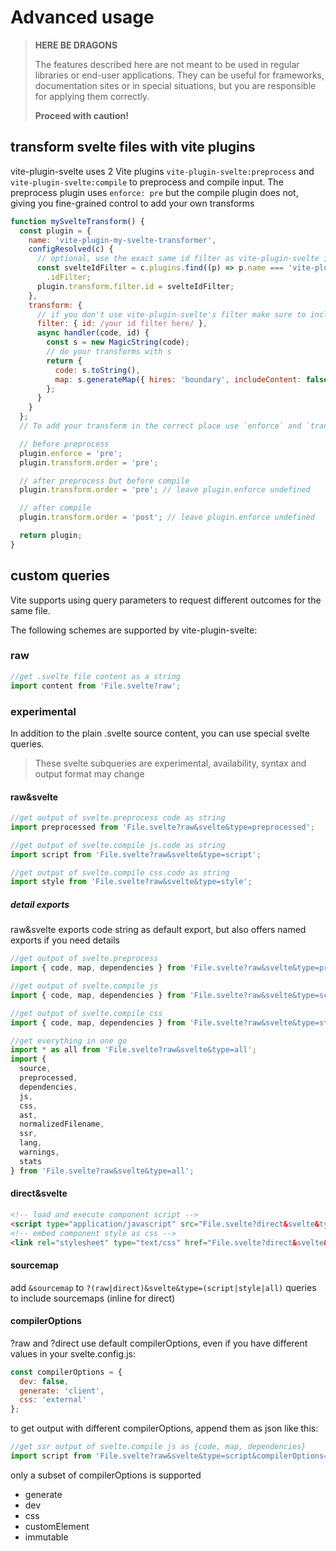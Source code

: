 # Advanced usage

> **HERE BE DRAGONS**
>
> The features described here are not meant to be used in regular libraries or end-user applications.
> They can be useful for frameworks, documentation sites or in special situations, but you are responsible for applying them correctly.
>
> **Proceed with caution!**

## transform svelte files with vite plugins

vite-plugin-svelte uses 2 Vite plugins `vite-plugin-svelte:preprocess` and `vite-plugin-svelte:compile` to preprocess and compile input.
The preprocess plugin uses `enforce: pre` but the compile plugin does not, giving you fine-grained control to add your own transforms

```js
function mySvelteTransform() {
  const plugin = {
    name: 'vite-plugin-my-svelte-transformer',
    configResolved(c) {
      // optional, use the exact same id filter as vite-plugin-svelte itself
      const svelteIdFilter = c.plugins.find((p) => p.name === 'vite-plugin-svelte:config').api
        .idFilter;
      plugin.transform.filter.id = svelteIdFilter;
    },
    transform: {
      // if you don't use vite-plugin-svelte's filter make sure to include your own here
      filter: { id: /your id filter here/ },
      async handler(code, id) {
        const s = new MagicString(code);
        // do your transforms with s
        return {
          code: s.toString(),
          map: s.generateMap({ hires: 'boundary', includeContent: false })
        };
      }
    }
  };
  // To add your transform in the correct place use `enforce` and `transform.order`

  // before preprocess
  plugin.enforce = 'pre';
  plugin.transform.order = 'pre';

  // after preprocess but before compile
  plugin.transform.order = 'pre'; // leave plugin.enforce undefined

  // after compile
  plugin.transform.order = 'post'; // leave plugin.enforce undefined

  return plugin;
}
```

## custom queries

Vite supports using query parameters to request different outcomes for the same file.

The following schemes are supported by vite-plugin-svelte:

### raw

```js
//get .svelte file content as a string
import content from 'File.svelte?raw';
```

### experimental

In addition to the plain .svelte source content, you can use special svelte queries.

> These svelte subqueries are experimental, availability, syntax and output format may change

#### raw&svelte

```js
//get output of svelte.preprocess code as string
import preprocessed from 'File.svelte?raw&svelte&type=preprocessed';
```

```js
//get output of svelte.compile js.code as string
import script from 'File.svelte?raw&svelte&type=script';
```

```js
//get output of svelte.compile css.code as string
import style from 'File.svelte?raw&svelte&type=style';
```

##### detail exports

raw&svelte exports code string as default export, but also offers named exports if you need details

```js
//get output of svelte.preprocess
import { code, map, dependencies } from 'File.svelte?raw&svelte&type=preprocessed';
```

```js
//get output of svelte.compile js
import { code, map, dependencies } from 'File.svelte?raw&svelte&type=script';
```

```js
//get output of svelte.compile css
import { code, map, dependencies } from 'File.svelte?raw&svelte&type=style';
```

```js
//get everything in one go
import * as all from 'File.svelte?raw&svelte&type=all';
import {
  source,
  preprocessed,
  dependencies,
  js,
  css,
  ast,
  normalizedFilename,
  ssr,
  lang,
  warnings,
  stats
} from 'File.svelte?raw&svelte&type=all';
```

#### direct&svelte

```html
<!-- load and execute component script -->
<script type="application/javascript" src="File.svelte?direct&svelte&type=script&lang.js" />
<!-- embed component style as css -->
<link rel="stylesheet" type="text/css" href="File.svelte?direct&svelte&type=style&lang.css" />
```

#### sourcemap

add `&sourcemap` to `?(raw|direct)&svelte&type=(script|style|all)` queries to include sourcemaps (inline for direct)

#### compilerOptions

?raw and ?direct use default compilerOptions, even if you have different values in your svelte.config.js:

```js
const compilerOptions = {
  dev: false,
  generate: 'client',
  css: 'external'
};
```

to get output with different compilerOptions, append them as json like this:

```js
//get ssr output of svelte.compile js as {code, map, dependencies}
import script from 'File.svelte?raw&svelte&type=script&compilerOptions={"generate":"server"}';
```

only a subset of compilerOptions is supported

- generate
- dev
- css
- customElement
- immutable
